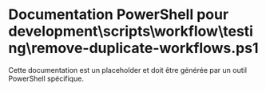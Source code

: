 # Documentation PowerShell pour development\scripts\workflow\testing\remove-duplicate-workflows.ps1

Cette documentation est un placeholder et doit être générée par un outil PowerShell spécifique.

